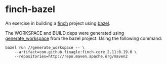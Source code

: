 # finch-bazel

An exercise in building a [finch](https://github.com/finagle/finch/) project using [bazel](https://bazel.build/).

The WORKSPACE and BUILD deps were generated using [generate_workspace](https://docs.bazel.build/versions/master/generate-workspace.html) from the bazel project.
Using the following command:
```
bazel run //generate_workspace -- \
    --artifact=com.github.finagle:finch-core_2.11:0.19.0 \
    --repositories=http://repo.maven.apache.org/maven2
```
